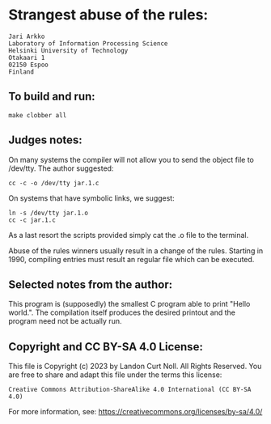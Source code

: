 # Strangest abuse of the rules:

	Jari Arkko
	Laboratory of Information Processing Science
	Helsinki University of Technology
	Otakaari 1
	02150 Espoo
	Finland

## To build and run:

    make clobber all

## Judges notes:

On many systems the compiler will not allow you to send the object file to
/dev/tty.  The author suggested:

	cc -c -o /dev/tty jar.1.c

On systems that have symbolic links, we suggest:

	ln -s /dev/tty jar.1.o
	cc -c jar.1.c

As a last resort the scripts provided simply cat the .o file to the terminal.

Abuse of the rules winners usually result in a change of the rules.  Starting in
1990, compiling entries must result an regular file which can be executed.

## Selected notes from the author:

This program is (supposedly) the smallest C program able to print "Hello
world.". The compilation itself produces the desired printout and the program
need not be actually run.

## Copyright and CC BY-SA 4.0 License:

This file is Copyright (c) 2023 by Landon Curt Noll.  All Rights Reserved.
You are free to share and adapt this file under the terms this license:

    Creative Commons Attribution-ShareAlike 4.0 International (CC BY-SA 4.0)

For more information, see: https://creativecommons.org/licenses/by-sa/4.0/
